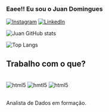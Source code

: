 ### Eaee!! Eu sou o Juan Domingues 

[![Instagram](https://img.shields.io/badge/Instagram-E4405F?style=for-the-badge&logo=instagram&logoColor=white)](https://www.instagram.com/jp.dmgs?igsh=MXRqMzBkejlmeXpycw%3D%3D&utm_source=qr)
[![LinkedIn](https://img.shields.io/badge/LinkedIn-0077B5?style=for-the-badge&logo=linkedin&logoColor=white)](https://www.linkedin.com/in/juan-pablo-araujo-domingues-43b63722a/)

![Juan GitHub stats](https://github-readme-stats.vercel.app/api?username=Juan-Domingues&show_icons=true&theme=tokyonight)

![Top Langs](https://github-readme-stats.vercel.app/api/top-langs/?username=Juan-Domingues&hide_progress=true)

## Trabalho com o que?

<div style="display: inline_block"><br/>
  <img align="center" alt= "html5" src="https://img.shields.io/badge/Python-14354C?style=for-the-badge&logo=python&logoColor=white" />
  <img align="center" alt= "hmtl5" src="https://img.shields.io/badge/Microsoft_SQL_Server-CC2927?style=for-the-badge&logo=microsoft-sql-server&logoColor=white" />
  <img align="center" alt= "html5" src="https://img.shields.io/badge/Microsoft_Excel-217346?style=for-the-badge&logo=microsoft-excel&logoColor=white" />
</div><br/>

Analista de Dados em formação.
